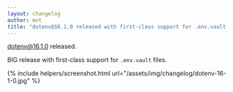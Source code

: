 ```yaml
---
layout: changelog
author: mot
title: "dotenv@16.1.0 released with first-class support for .env.vault files"
---
```


dotenv@16.1.0 released.

BIG release with first-class support for `.env.vault` files.

{% include helpers/screenshot.html url="/assets/img/changelog/dotenv-16-1-0.jpg" %}
